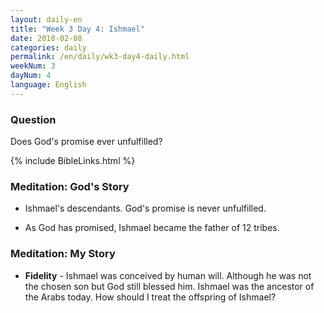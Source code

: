 ```yaml
---
layout: daily-en
title: "Week 3 Day 4: Ishmael"
date: 2018-02-08
categories: daily
permalink: /en/daily/wk3-day4-daily.html
weekNum: 3
dayNum: 4
language: English
---
```


### Question     
Does God's promise ever unfulfilled?

{% include BibleLinks.html %} 

### Meditation: God's Story   
+ Ishmael's descendants. God's promise is never unfulfilled. 

+ As God has promised, Ishmael became the father of 12 tribes. 

### Meditation: My Story   
+ **Fidelity** - Ishmael was conceived by human will. Although he was not the chosen son but God still blessed him. Ishmael was the ancestor of the Arabs today. How should I treat the offspring of Ishmael? 

